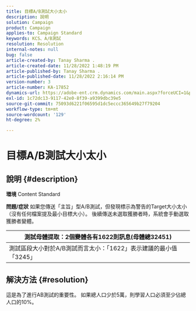 ```yaml
---
title: 目標A/B測試大小太小
description: 說明
solution: Campaign
product: Campaign
applies-to: Campaign Standard
keywords: KCS、A/B測試
resolution: Resolution
internal-notes: null
bug: false
article-created-by: Tanay Sharma .
article-created-date: 11/28/2022 1:48:19 PM
article-published-by: Tanay Sharma .
article-published-date: 11/28/2022 2:16:14 PM
version-number: 3
article-number: KA-17852
dynamics-url: https://adobe-ent.crm.dynamics.com/main.aspx?forceUCI=1&pagetype=entityrecord&etn=knowledgearticle&id=aa5e4c4d-236f-ed11-9562-6045bd006239
exl-id: 1c72dc13-9117-42e0-8f39-a9399dbc39e5
source-git-commit: 75093d6221f06595d1dc5eccc365649b27f79204
workflow-type: tm+mt
source-wordcount: '129'
ht-degree: 2%

---
```


# 目標A/B測試大小太小

## 說明 {#description}

<b>環境</b>
Content Standard


<b>問題/症狀</b>
如果您傳送「主旨」型A/B測試，但發現標示為警告的Target大小太小（沒有任何檔案提及最小目標大小）。 後續傳送未選取獲勝者時，系統會手動選取獲勝者變體。




| 測試母體提取：2個變體各有1622則訊息(母體總32451) |
| --- |
| 測試區段大小對於A/B測試而言太小：「1622」表示建議的最小值「3245」 |



## 解決方法 {#resolution}


這是為了進行AB測試的重要性。 如果總人口少於5萬，則學習人口必須至少佔總人口的10%。

